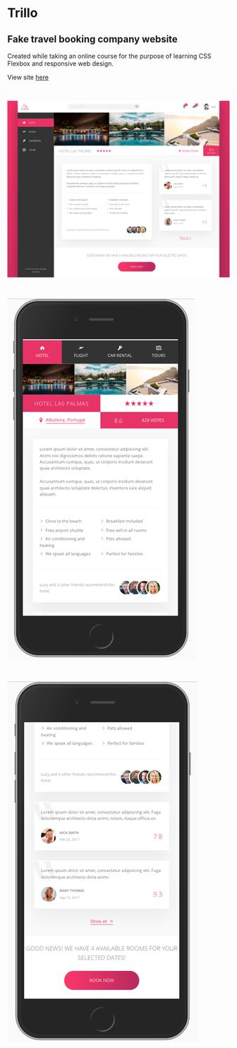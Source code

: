 # Trillo

## Fake travel booking company website

Created while taking an online course for the purpose of learning CSS Flexbox and responsive web design.

View site [here](https://ndstephens.github.io/trillo/)

<br>

![ss1](screenshots/ss1.png)

<br>

![ss2](screenshots/ss2.png)

<br>

![ss3](screenshots/ss3.png)